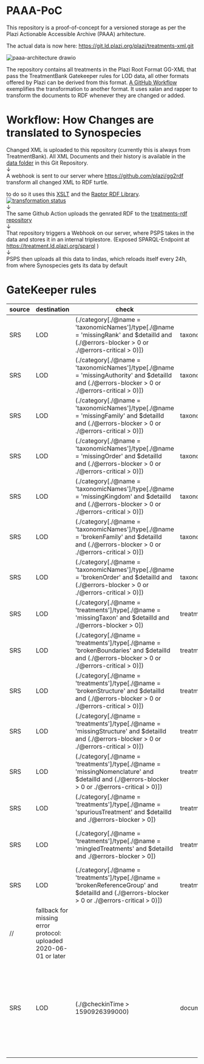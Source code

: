 # PAAA-PoC

This repository is a proof-of-concept for a versioned storage as per the Plazi Actionable Accessible Archive (PAAA) arhitecture.

The actual data is now here: https://git.ld.plazi.org/plazi/treatments-xml.git

![paaa-architecture drawio](https://user-images.githubusercontent.com/110756/151776949-221d2508-5e80-4312-ae49-c616121351f6.svg)

The repository contains all treatments in the Plazi Root Format GG-XML that pass the TreatmentBank Gatekeeper rules for LOD data, all other formats offered by Plazi can be derived from this format. [A GitHub Workflow](.github/workflows/main.yml) exemplifies the transformation to another format. It uses xalan and rapper to transform the documents to RDF whenever they are changed or added.

# Workflow: How Changes are translated to Synospecies

Changed XML is uploaded to this repository (currently this is always from TreatmentBank). All XML Documents and their history is available in the [data folder](data/) in this Git Repository.\
↓\
A webhook is sent to our server where https://github.com/plazi/gg2rdf transform all changed XML to RDF turtle.
<!-- A github action in this repository is immediatley triggered, this action transforms this XML to RDF Turtle,-->
to do so it uses this [XSLT](https://github.com/plazi/gg2rdf/blob/main/gg2rdf.xslt) and the [Raptor RDF Library](https://librdf.org/raptor/). [![transformation status](https://gg2rdf.ld.plazi.org/status)](https://gg2rdf.ld.plazi.org/status)\
↓\
The same Github Action uploads the genrated RDF to the [treatments-rdf repository](https://github.com/plazi/treatments-rdf)\
↓\
That repository triggers a Webhook on our server, where PSPS takes in the data and stores it in an internal triplestore.
(Exposed SPARQL-Endpoint at https://treatment.ld.plazi.org/sparql )\
↓\
PSPS then uploads all this data to lindas, which reloads itself every 24h, from where Synospecies gets its data by default

# GateKeeper rules
| source | destination | check | type | message  | 
| -------------- | ----------------------------- | ---------------------- | ---------- | ----------|
| SRS | LOD | (./category[./@name = 'taxonomicNames']/type[./@name = 'missingRank' and $detailId and (./@errors-blocker > 0 or ./@errors-critical > 0)]) | taxonomicNames/missingRank | Unresolved treatment taxon issues  | 
| SRS | LOD | (./category[./@name = 'taxonomicNames']/type[./@name = 'missingAuthority' and $detailId and (./@errors-blocker > 0 or ./@errors-critical > 0)]) | taxonomicNames/missingAuthority | Unresolved treatment taxon issues  | 
| SRS | LOD | (./category[./@name = 'taxonomicNames']/type[./@name = 'missingFamily' and $detailId and (./@errors-blocker > 0 or ./@errors-critical > 0)]) | taxonomicNames/missingFamily | Unresolved treatment taxon issues  | 
| SRS | LOD | (./category[./@name = 'taxonomicNames']/type[./@name = 'missingOrder' and $detailId and (./@errors-blocker > 0 or ./@errors-critical > 0)]) | taxonomicNames/missingOrder | Unresolved treatment taxon issues  | 
| SRS | LOD | (./category[./@name = 'taxonomicNames']/type[./@name = 'missingKingdom' and $detailId and (./@errors-blocker > 0 or ./@errors-critical > 0)]) | taxonomicNames/missingKingdom | Unresolved treatment taxon issues  | 
| SRS | LOD | (./category[./@name = 'taxonomicNames']/type[./@name = 'brokenFamily' and $detailId and (./@errors-blocker > 0 or ./@errors-critical > 0)]) | taxonomicNames/brokenFamily | Unresolved treatment taxon issues  | 
| SRS | LOD | (./category[./@name = 'taxonomicNames']/type[./@name = 'brokenOrder' and $detailId and (./@errors-blocker > 0 or ./@errors-critical > 0)]) | taxonomicNames/brokenOrder | Unresolved treatment taxon issues  | 
| SRS | LOD | (./category[./@name = 'treatments']/type[./@name = 'missingTaxon' and $detailId and ./@errors-blocker > 0]) | treatments/missingTaxon | Unresolved treatment boundary issues  | 
| SRS | LOD | (./category[./@name = 'treatments']/type[./@name = 'brokenBoundaries' and $detailId and (./@errors-blocker > 0 or ./@errors-critical > 0)]) | treatments/brokenBoundaries | Unresolved treatment boundary issues  | 
| SRS | LOD | (./category[./@name = 'treatments']/type[./@name = 'brokenStructure' and $detailId and (./@errors-blocker > 0 or ./@errors-critical > 0)]) | treatments/brokenStructure | Unresolved treatment structure issues  | 
| SRS | LOD | (./category[./@name = 'treatments']/type[./@name = 'missingStructure' and $detailId and (./@errors-blocker > 0 or ./@errors-critical > 0)]) | treatments/missingStructure | Unresolved treatment structure issues  | 
| SRS | LOD | (./category[./@name = 'treatments']/type[./@name = 'missingNomenclature' and $detailId and (./@errors-blocker > 0 or ./@errors-critical > 0)]) | treatments/missingNomenclature | Unresolved treatment structure issues  | 
| SRS | LOD | (./category[./@name = 'treatments']/type[./@name = 'spuriousTreatment' and $detailId and ./@errors-blocker > 0]) | treatments/spuriousTreatment | Treatment too small to be valid  | 
| SRS | LOD | (./category[./@name = 'treatments']/type[./@name = 'mingledTreatments' and $detailId and ./@errors-blocker > 0]) | treatments/mingledTreatments | Treatment might be aggregate of multiple treatments  | 
| SRS | LOD | (./category[./@name = 'treatments']/type[./@name = 'brokenReferenceGroup' and $detailId and (./@errors-blocker > 0 or ./@errors-critical > 0)]) | treatments/brokenReferenceGroup | Reference group cites suspicious taxon names  | 
| // | fallback for missing error protocol: uploaded 2020-06-01 or later  | 
| SRS | LOD | (./@checkinTime > 1590926399000) | document/missingQc | QC is required for LOD export of treatments extracted from IMF documents uploaded after 2020-05-31  | 
|   | 

